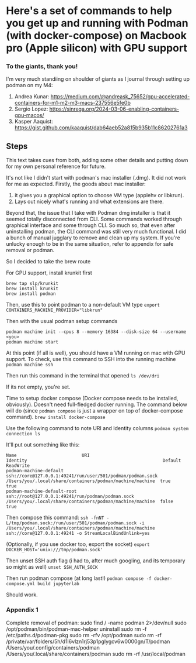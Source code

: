 # Here's a set of commands to help you get up and running with Podman (with docker-compose) on Macbook pro (Apple silicon) with GPU support

### To the giants, thank you! 
I'm very much standiing on shoulder of giants as I journal through setting up podman on my M4: 
1. Andrea Kunar: https://medium.com/@andreask_75652/gpu-accelerated-containers-for-m1-m2-m3-macs-237556e5fe0b
2. Sergio Lopez: https://sinrega.org/2024-03-06-enabling-containers-gpu-macos/
3. Kasper Aaquist: https://gist.github.com/kaaquist/dab64aeb52a815b935b11c86202761a3

## Steps
This text takes cues from both, adding some other details and putting down for my own personal reference for future.

It's not like I didn't start with podman's mac installer (.dmg). It did not work for me as expected. 
Firstly, the goods about mac installer:
1. it gives you a graphical option to choose VM type (applehv or libkrun).
2. Lays out nicely what's running and what extensions are there.

Beyond that, the issue that I take with Podman dmg installer is that it seemed totally disconnected from CLI. Some commands worked through graphical interface and some through CLI. So much so, that even after uninstalling podman, the CLI command was still very much functional. I did a bunch of manual jugglary to remove and clean up my system. If you're unlucky enough to be in the same situation, refer to appendix for safe removal or podman.

So I decided to take the brew route

For GPU support, install krunkit first

```
brew tap slp/krunkit
brew install krunkit
brew install podman
```

Then, use this to point podman to a non-default VM type 
`export CONTAINERS_MACHINE_PROVIDER="libkrun"`

Then with the usual podman setup commands

```
podman machine init --cpus 8 --memory 16384 --disk-size 64 --username <you>
podman machine start
```

At this point (if all is well), you should have a VM running on mac with GPU support. To check, use this command to SSH into the running machine
`podman machine ssh`

Then run this command in the terminal that opened
`ls /dev/dri`

If its not empty, you're set.

Time to setup docker compose (Docker compose needs to be installed, obviously). Doesn't need full-fledged docker running. The command below will do (since `podman compose` is just a wrapper on top of docker-compose command).
`brew install docker-compose`

Use the following command to note URI and Identity columns 
`podman system connection ls`

It'll put out something like this:

```
Name                         URI                                                         Identity                                                    Default     ReadWrite
podman-machine-default       ssh://core@127.0.0.1:49241/run/user/501/podman/podman.sock  /Users/you/.local/share/containers/podman/machine/machine  true        true
podman-machine-default-root  ssh://root@127.0.0.1:49241/run/podman/podman.sock           /Users/you/.local/share/containers/podman/machine/machine  false       true
```

Then compose this command:
`ssh -fnNT -L/tmp/podman.sock:/run/user/501/podman/podman.sock -i /Users/you/.local/share/containers/podman/machine/machine ssh://core@127.0.0.1:49241 -o StreamLocalBindUnlink=yes`

(Optionally, if you use docker too, export the socket)
`export DOCKER_HOST='unix:///tmp/podman.sock'`

Then unset SSH auth flag (i had to, after much googling, and its temporary so might as well)
`unset SSH_AUTH_SOCK`

Then run podman compose (at long last!)
`podman compose -f docker-compose.yml build jupyterlab`

Should work.

### Appendix 1

Complete removal of podman:
sudo find / -name podman 2>/dev/null 
sudo /opt/podman/bin/podman-mac-helper uninstall 
sudo rm -f /etc/paths.d/podman-pkg
sudo rm -rfv /opt/podman
sudo rm -rf /private/var/folders/5h/d1l6vlzn1rj53p1pglygcv6w0000gn/T/podman /Users/you/.config/containers/podman /Users/you/.local/share/containers/podman
sudo rm -rf /usr/local/podman

